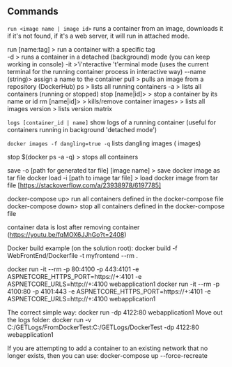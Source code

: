 ## Commands

`run <image name | image id>` runs a container from an image, downloads it if it's not found, if it's a web server, it will run in attached mode.

run [name:tag]	> run a container with a specific tag  
	-d	> runs a container in a detached (background) mode (you can keep working in console)
	-it	>'i'nteractive 't'erminal mode (uses the current terminal for the running container process in interactive way)
	--name (string)> assign a name to the container
pull		> pulls an image from a repository (DockerHub)
ps 		> lists all running containers
	-a	> lists all containers (running or stopped)
stop [name|id]>	> stop a container by its name or id
rm [name|id]>	> kills/remove container
images>		> lists all images
version		> lists version matrix

`logs [container_id | name]` show logs of a running container (useful for containers running in background 'detached mode')

`docker images -f dangling=true -q` lists dangling images (<none> images)

stop $(docker ps -a -q)	> stops all containers

save -o [path for generated tar file] [image name] > save docker image as tar file
docker load -i [path to image tar file] > load docker image from tar file [https://stackoverflow.com/a/23938978/6197785]

docker-compose up> run all containers defined in the docker-compose file
docker-compose down> stop all containers defined in the docker-compose file


container data is lost after removing container (https://youtu.be/fqMOX6JJhGo?t=2408)

Docker build example (on the solution root):
	docker build -f WebFrontEnd/Dockerfile -t myfrontend --rm .

docker run -it --rm -p 80:4100 -p 443:4101 -e ASPNETCORE_HTTPS_PORT=https://+:4101 -e ASPNETCORE_URLS=http://+:4100 webapplication1
docker run -it --rm -p 4100:80 -p 4101:443 -e ASPNETCORE_HTTPS_PORT=https://+:4101 -e ASPNETCORE_URLS=http://+:4100 webapplication1

The correct simple way: 
	docker run -dp 4122:80 webapplication1
Move out the logs folder:
	docker run -v C:/GETLogs/FromDockerTest:C:/GETLogs/DockerTest -dp 4122:80 webapplication1


If you are attempting to add a container to an existing network that no longer exists, then you can use:
	docker-compose up --force-recreate

